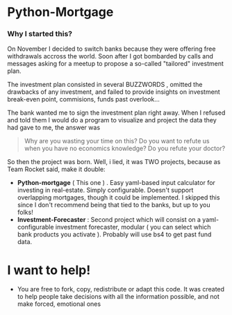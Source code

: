 # Python-Mortgage

### Why I started this?
  
  On November I decided to switch banks because they were offering free withdrawals accross the world.
  Soon after I got bombarded by calls and messages asking for a meetup to propose a so-called "tailored" investment plan.
  
  The investment plan consisted in several BUZZWORDS , omitted the drawbacks of any investment, and failed to provide insights on investment break-even point, commisions, funds past overlook...
  
  The bank wanted me to sign the investment plan right away. When I refused and told them I would do a program to visualize and project the data they had gave to me, the answer was 
  
  > Why are you wasting your time on this? Do you want to refute us when you have no economics knowledge? Do you refute your doctor?

So then the project was born. Well, i lied, it was TWO projects, because as Team Rocket said, make it double:

- **Python-mortgage** ( This one ) . Easy yaml-based input calculator for investing in real-estate. Simply configurable. Doesn't support overlapping mortgages, though it could be implemented. I skipped this since I don't recommend being that tied to the banks, but up to you folks!
- **Investment-Forecaster** : Second project which will consist on a yaml-configurable investment forecaster, modular ( you can select which bank products you activate ). Probably will use bs4 to get past fund data.

# I want to help!

  - You are free to fork, copy, redistribute or adapt this code. It was created to help people take decisions with all the information possible, and not make forced, emotional ones
